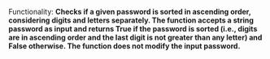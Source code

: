 Functionality: **Checks if a given password is sorted in ascending order, considering digits and letters separately. The function accepts a string password as input and returns True if the password is sorted (i.e., digits are in ascending order and the last digit is not greater than any letter) and False otherwise. The function does not modify the input password.**
